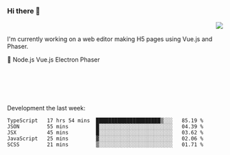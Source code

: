 ### Hi there 👋

<img align="right" src="https://github-readme-stats.vercel.app/api?username=jasonpanggo"/>

<br>
<p align="left">
I'm currently working on a web editor making H5 pages using Vue.js and Phaser.
</p>
<p align="left">
📖 Node.js Vue.js Electron Phaser
</p>
<br>
<br>
<br>
<br>

Development the last week:
<!--START_SECTION:waka-->
```text
TypeScript   17 hrs 54 mins  █████████████████████▒░░░   85.19 % 
JSON         55 mins         █░░░░░░░░░░░░░░░░░░░░░░░░   04.39 % 
JSX          45 mins         █░░░░░░░░░░░░░░░░░░░░░░░░   03.62 % 
JavaScript   25 mins         ▓░░░░░░░░░░░░░░░░░░░░░░░░   02.06 % 
SCSS         21 mins         ▒░░░░░░░░░░░░░░░░░░░░░░░░   01.71 % 
```
<!--END_SECTION:waka-->

<!--
**JASONPANGGO/jasonpanggo** is a ✨ _special_ ✨ repository because its `README.md` (this file) appears on your GitHub profile.

Here are some ideas to get you started:

- 🔭 I’m currently working on ...
- 🌱 I’m currently learning ...
- 👯 I’m looking to collaborate on ...
- 🤔 I’m looking for help with ...
- 💬 Ask me about ...
- 📫 How to reach me: ...
- 😄 Pronouns: ...
- ⚡ Fun fact: ...
-->
